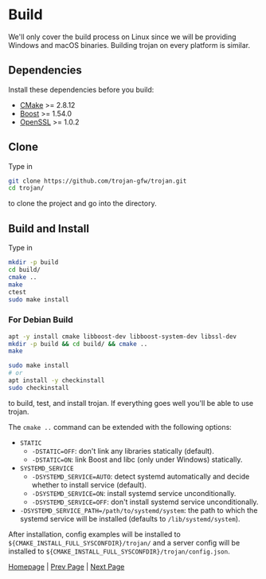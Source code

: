 # Build

We'll only cover the build process on Linux since we will be providing Windows and macOS binaries. Building trojan on every platform is similar.

## Dependencies

Install these dependencies before you build:

- [CMake](https://cmake.org/) >= 2.8.12
- [Boost](http://www.boost.org/) >= 1.54.0
- [OpenSSL](https://www.openssl.org/) >= 1.0.2

## Clone

Type in

```bash
git clone https://github.com/trojan-gfw/trojan.git
cd trojan/
```

to clone the project and go into the directory.

## Build and Install

Type in

```bash
mkdir -p build
cd build/
cmake ..
make
ctest
sudo make install
```

### For Debian Build
```bash
apt -y install cmake libboost-dev libboost-system-dev libssl-dev
mkdir -p build && cd build/ && cmake ..
make

sudo make install
# or
apt install -y checkinstall
sudo checkinstall

```


to build, test, and install trojan. If everything goes well you'll be able to use trojan.

The `cmake ..` command can be extended with the following options:

- `STATIC`
    - `-DSTATIC=OFF`: don't link any libraries statically (default).
    - `-DSTATIC=ON`: link Boost and libc (only under Windows) statically.
- `SYSTEMD_SERVICE`
    - `-DSYSTEMD_SERVICE=AUTO`: detect systemd automatically and decide whether to install service (default).
    - `-DSYSTEMD_SERVICE=ON`: install systemd service unconditionally.
    - `-DSYSTEMD_SERVICE=OFF`: don't install systemd service unconditionally.
- `-DSYSTEMD_SERVICE_PATH=/path/to/systemd/system`: the path to which the systemd service will be installed (defaults to `/lib/systemd/system`).

After installation, config examples will be installed to `${CMAKE_INSTALL_FULL_SYSCONFDIR}/trojan/` and a server config will be installed to `${CMAKE_INSTALL_FULL_SYSCONFDIR}/trojan/config.json`.

[Homepage](.) | [Prev Page](config) | [Next Page](usage)
